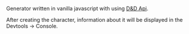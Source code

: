 Generator written in vanilla javascript with using [D&D Api](http://www.dnd5eapi.co/). 


After creating the character, information about it will be displayed in the Devtools -> Console.
